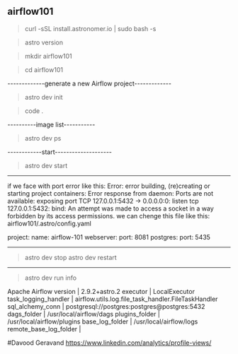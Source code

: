 ## airflow101
> curl -sSL install.astronomer.io | sudo bash -s

> astro version

> mkdir airflow101

> cd airflow101

-------------generate a new Airflow project-------------
> astro dev init

> code .


----------image list-----------
> astro dev ps

------------start--------------------
> astro dev start

----------------------------------
if we face with port error like this: 
Error: error building, (re)creating or starting project containers: Error response from daemon: Ports are not available: exposing port TCP 127.0.0.1:5432 -> 0.0.0.0:0: listen tcp 127.0.0.1:5432: bind: An attempt was made to access a socket in a way forbidden by its access permissions.
we can chenge this file like this: 
airflow101/.astro/config.yaml

project:
    name: airflow-101
webserver:
    port: 8081
postgres:
    port: 5435

------------------------------------
> astro dev stop
> astro dev restart

----------------------------------------------------------------------------------------------------------------------------------------------------------------------------------------------------
> astro dev run info

Apache Airflow
version                | 2.9.2+astro.2
executor               | LocalExecutor
task_logging_handler   | airflow.utils.log.file_task_handler.FileTaskHandler
sql_alchemy_conn       | postgresql://postgres:postgres@postgres:5432
dags_folder            | /usr/local/airflow/dags
plugins_folder         | /usr/local/airflow/plugins
base_log_folder        | /usr/local/airflow/logs
remote_base_log_folder |

#Davood Geravand https://www.linkedin.com/analytics/profile-views/
